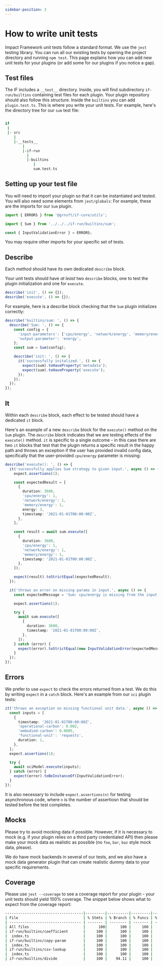 ```yaml
---
sidebar-position: 3
---
```


# How to write unit tests

Impact Framework unit tests follow a standard format. We use the `jest` testing library. You can run all our existing tests by opening the project directory and running `npm test`. This page explains how you can add new unit tests for your plugins (or add some for our plugins if you notice a gap).

## Test files

The IF includes a `__test__` directory. Inside, you will find subdirectory `if-run/builtins` containing test files for each plugin. Your plugin repository should also follow this structure. Inside the `builtins` you can add `plugin.test.ts`. This is where you write your unit tests. For example, here's the directory tree for our `sum` test file:

```sh

if
 |
 |- src
    |
    |-__tests__
        |
        |-if-run
          |
          |-builtins
             |
             sum.test.ts
```

## Setting up your test file

You will need to import your plugin so that it can be instantiated and tested. You will also need some elements from `jest/globals`:
For example, these are the imports for our `Sum` plugin.

```ts
import { ERRORS } from '@grnsft/if-core/utils';

import { Sum } from '../../../if-run/builtins/sum';

const { InputValidationError } = ERRORS;
```

You may require other imports for your specific set of tests.

## Describe

Each method should have its own dedicated `describe` block.

Your unit tests should have _at least_ two `describe` blocks, one to test the plugin initialization and one for `execute`.

```ts
describe('init', () => {});
describe('execute', () => {});
```

For example, here is a describe block checking that the `Sum` plugin initializes correctly:

```typescript
describe('builtins/sum: ', () => {
  describe('Sum: ', () => {
    const config = {
      'input-parameters': ['cpu/energy', 'network/energy', 'memory/energy'],
      'output-parameter': 'energy',
    };
    const sum = Sum(config);

    describe('init: ', () => {
      it('successfully initalized.', () => {
        expect(sum).toHaveProperty('metadata');
        expect(sum).toHaveProperty('execute');
      });
    });
  });
});
```

## It

Within each `describe` block, each effect to be tested should have a dedicated `it` block.

Here's an example of a new `describe` block for the `execute()` method on the `Sum` plugin. The `describe` block indicates that we are testing effects of the `execute()` method. `it` is specific to a single outcome - in this case there are two `it` blocks that test that the plugin returns a specific result in the happy path and throws an exception if the user has provided invalid config data, specifically that the user-provided `cpu/energy` parameter is missing:

```typescript
describe('execute(): ', () => {
  it('successfully applies Sum strategy to given input.', async () => {
    expect.assertions(1);

    const expectedResult = [
      {
        duration: 3600,
        'cpu/energy': 1,
        'network/energy': 1,
        'memory/energy': 1,
        energy: 3,
        timestamp: '2021-01-01T00:00:00Z',
      },
    ];

    const result = await sum.execute([
      {
        duration: 3600,
        'cpu/energy': 1,
        'network/energy': 1,
        'memory/energy': 1,
        timestamp: '2021-01-01T00:00:00Z',
      },
    ]);

    expect(result).toStrictEqual(expectedResult);
  });

  it('throws an error on missing params in input.', async () => {
    const expectedMessage = 'Sum: cpu/energy is missing from the input array.';

    expect.assertions(1);

    try {
      await sum.execute([
        {
          duration: 3600,
          timestamp: '2021-01-01T00:00:00Z',
        },
      ]);
    } catch (error) {
      expect(error).toStrictEqual(new InputValidationError(expectedMessage));
    }
  });
});
```

## Errors

We prefer to use `expect` to check the errors returned from a test. We do this by writing `expect` in a `catch` block. Here's an example from our `sci` plugin tests:

```ts
it('throws an exception on missing functional unit data.', async () => {
  const inputs = [
    {
      timestamp: '2021-01-01T00:00:00Z',
      'operational-carbon': 0.002,
      'embodied-carbon': 0.0005,
      'functional-unit': 'requests',
      duration: 1,
    },
  ];
  expect.assertions(1);

  try {
    await sciModel.execute(inputs);
  } catch (error) {
    expect(error).toBeInstanceOf(InputValidationError);
  }
});
```

It is also necessary to include `expect.assertions(n)` for testing asynchronous code, where `n` is the number of assertiosn that should be tested before the test completes.

## Mocks

Please try to avoid mocking data if possible. However, if it is necessary to mock (e.g. if your plugin relies on a third party credentialed API) then please make your mock data as realistic as possible (no `foo`, `bar`, `baz` style mock data, please).

We do have mock backends in several of our tests, and we also have a mock data generator plugin that can create realistic dummy data to your specific requirements.

## Coverage

Please use `jest --coverage` to see a coverage report for your plugin - your unit tests should yield 100% coverage. The snippet below shows what to expect from the coverage report:

```sh
------------------------------------|---------|----------|---------|---------|-------------------
| File                              | % Stmts | % Branch | % Funcs | % Lines | Uncovered Line #s |
| --------------------------------- | ------- | -------- | ------- | ------- | ----------------- |
| All files                         |      100|      100 |     100 |     100 |
| if-run/builtins/coefficient       |     100 |      100 |     100 |     100 |
|  index.ts                         |     100 |      100 |     100 |     100 |
| if-run/builtins/copy-param        |     100 |      100 |     100 |     100 |
|  index.ts                         |     100 |      100 |     100 |     100 |
| if-run/builtins/csv-lookup        |     100 |      100 |     100 |     100 |
|  index.ts                         |     100 |      100 |     100 |     100 |
| if-run/builtins/divide            |     100 |    94.11 |     100 |     100 |
```
